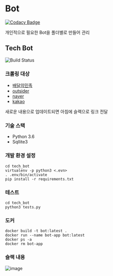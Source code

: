 # Bot

[![Codacy Badge](https://api.codacy.com/project/badge/Grade/a1b767604d77438894c833a4f2db840f)](https://app.codacy.com/app/namgunghyeon/bot?utm_source=github.com&utm_medium=referral&utm_content=namgunghyeon/bot&utm_campaign=badger)

 개인적으로 필요한 Bot을 폴더별로 만들어 관리

## Tech Bot
![Build Status](https://semaphoreci.com/api/v1/namgunghyeon/bot/branches/master/badge.svg)
### 크롤링 대상
 - [배달의민족](http://woowabros.github.io/)
 - [outsider](https://blog.outsider.ne.kr/)
 - [naver](https://d2.naver.com/home)
 - [kakao](http://tech.kakao.com/)

새로운 내용으로 업데이트되면 아침에 슬랙으로 링크 전달

### 기술 스택
- Python 3.6
- Sqllite3

### 개발 환경 설정
```shell
cd tech_bot
virtualenv -p python3 <.evn>
. .env/bin/activate
pip install -r requirements.txt
```

### 테스트
```shell
cd tech_bot
python3 tests.py
```

### 도커
```
docker build -t bot:latest .
docker run --name bot-app bot:latest
docker ps -a
docker rm bot-app
```

### 슬랙 내용
![image](slack_message.png)


